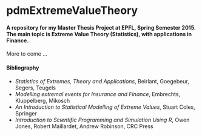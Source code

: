 # pdmExtremeValueTheory
#### A repository for my Master Thesis Project at EPFL, Spring Semester 2015. The main topic is Extreme Value Theory (Statistics), with applications in Finance.
More to come ...
#### Bibliography
* *Statistics of Extremes, Theory and Applications*, Beirlant, Goegebeur, Segers, Teugels
* *Modelling extremal events for Insurance and Finance*, Embrechts, Kluppelberg, Mikosch
* *An Introduction to Statistical Modelling of Extreme Values*, Stuart Coles, Springer
* *Introduction to Scientific Programming and Simulation Using R*, Owen Jones, Robert Maillardet, Andrew Robinson, CRC Press
